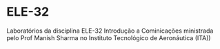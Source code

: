 # ELE-32
Laboratórios da disciplina ELE-32 Introdução a Cominicações ministrada pelo Prof Manish Sharma no Instituto Tecnológico de Aeronáutica (ITA))


